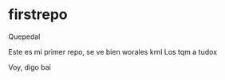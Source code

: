 # firstrepo
Quepedal

Este es mi primer repo, se ve bien worales krnl
Los tqm a tudox

Voy, digo bai
